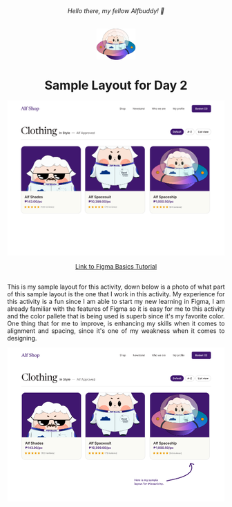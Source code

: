 ## <h6 align=center> Hello there, my fellow Alfbuddy! 💖 </h6>

<p align=center>
<img width="90px" src="../../assets/alf/alf-ufo.png">
</p>

#### <h1 align = center> Sample Layout for Day 2 </h1>

<img src="../../assets/photos/day02-sample-layout.png">

<p align=center>
<a href="https://www.figma.com/file/X6bRrtArgboh0clmnj2oAq/AWSCC-Figma-Workshop%3A-Basics-(Community)?type=design&node-id=5-1669&mode=design&t=ZlYakcy1WDBfvNpg-0"> Link to Figma Basics Tutorial </a>
</p>

##

<p align=justify> 
This is my sample layout for this activity, down below is a photo of what part of this sample layout is the one that I work in this activity. My experience for this activity is a fun since I am able to start my new learning in Figma, I am already familiar with the features of Figma so it is easy for me to this activity and the color pallete that is being used is superb since it's my favorite color. One thing that for me to improve, is enhancing my skills when it comes to alignment and spacing, since it's one of my weakness when it comes to designing.
</p>
<img src="../../assets/photos/day02-sample-layout2.png">





<!--
You've made it—great job! Now, here's the scoop: this markdown file is your **canvas**. Customize it; let your creativity flow!

Remember, you're free to add your personal touch, but keep the sacred requirements intact; they are the guardians of order here. This markdown file should include:
- Link to your own file of **"Figma Basics Tutorial"**
- Brief explanation of your experience or reflection

Ready to include your output for **Day 2**? Let the customization begin! 🚀✨
-->
<!-- You may now delete and modify the content of this file -->
